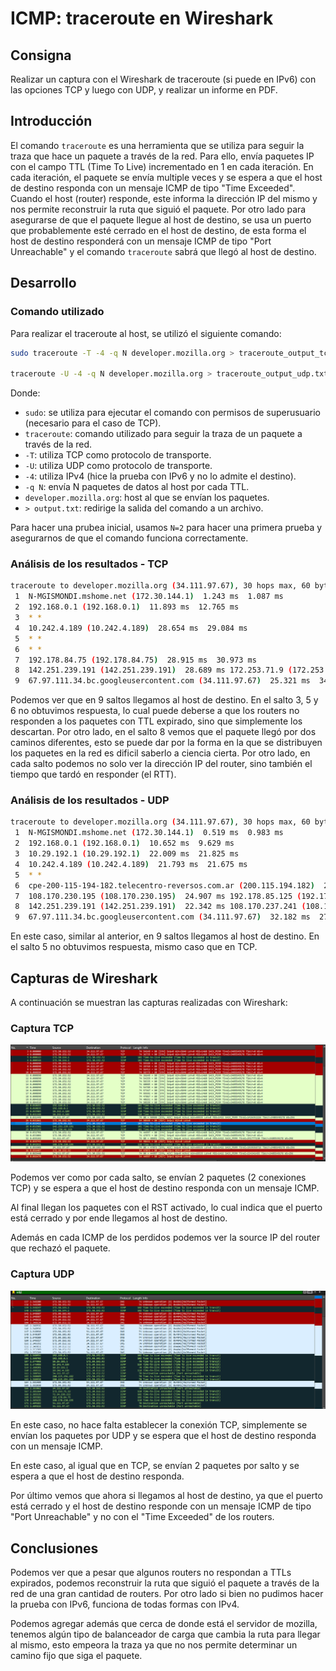# ICMP: traceroute en Wireshark

## Consigna

Realizar un captura con el Wireshark de traceroute (si puede en IPv6) con las opciones TCP y luego con UDP, y realizar un informe en PDF.

## Introducción

El comando `traceroute` es una herramienta que se utiliza para seguir la traza que hace un paquete a través de la red. Para ello, envía paquetes IP con el campo TTL (Time To Live) incrementado en 1 en cada iteración. En cada iteración, el paquete se envía multiple veces y se espera a que el host de destino responda con un mensaje ICMP de tipo "Time Exceeded". Cuando el host (router) responde, este informa la dirección IP del mismo y nos permite reconstruir la ruta que siguió el paquete. Por otro lado para asegurarse de que el paquete llegue al host de destino, se usa un puerto que probablemente esté cerrado en el host de destino, de esta forma el host de destino responderá con un mensaje ICMP de tipo "Port Unreachable" y el comando `traceroute` sabrá que llegó al host de destino.

## Desarrollo

### Comando utilizado

Para realizar el traceroute al host, se utilizó el siguiente comando:

```bash
sudo traceroute -T -4 -q N developer.mozilla.org > traceroute_output_tcp.txt

traceroute -U -4 -q N developer.mozilla.org > traceroute_output_udp.txt
```

Donde:

- `sudo`: se utiliza para ejecutar el comando con permisos de superusuario (necesario para el caso de TCP).
- `traceroute`: comando utilizado para seguir la traza de un paquete a través de la red.
- `-T`: utiliza TCP como protocolo de transporte.
- `-U`: utiliza UDP como protocolo de transporte.
- `-4`: utiliza IPv4 (hice la prueba con IPv6 y no lo admite el destino).
- `-q N`: envía N paquetes de datos al host por cada TTL.
- `developer.mozilla.org`: host al que se envían los paquetes.
- `> output.txt`: redirige la salida del comando a un archivo.

Para hacer una prubea inicial, usamos `N=2` para hacer una primera prueba y asegurarnos de que el comando funciona correctamente.

### Análisis de los resultados - TCP

```bash
traceroute to developer.mozilla.org (34.111.97.67), 30 hops max, 60 byte packets
 1  N-MGISMONDI.mshome.net (172.30.144.1)  1.243 ms  1.087 ms
 2  192.168.0.1 (192.168.0.1)  11.893 ms  12.765 ms
 3  * *
 4  10.242.4.189 (10.242.4.189)  28.654 ms  29.084 ms
 5  * *
 6  * *
 7  192.178.84.75 (192.178.84.75)  28.915 ms  30.973 ms
 8  142.251.239.191 (142.251.239.191)  28.689 ms 172.253.71.9 (172.253.71.9)  33.769 ms
 9  67.97.111.34.bc.googleusercontent.com (34.111.97.67)  25.321 ms  34.700 ms
```

Podemos ver que en 9 saltos llegamos al host de destino. En el salto 3, 5 y 6 no obtuvimos respuesta, lo cual puede deberse a que los routers no responden a los paquetes con TTL expirado, sino que simplemente los descartan. Por otro lado, en el salto 8 vemos que el paquete llegó por dos caminos diferentes, esto se puede dar por la forma en la que se distribuyen los paquetes en la red es dificil saberlo a ciencia cierta. Por otro lado, en cada salto podemos no solo ver la dirección IP del router, sino también el tiempo que tardó en responder (el RTT).

### Análisis de los resultados - UDP

```bash
traceroute to developer.mozilla.org (34.111.97.67), 30 hops max, 60 byte packets
 1  N-MGISMONDI.mshome.net (172.30.144.1)  0.519 ms  0.983 ms
 2  192.168.0.1 (192.168.0.1)  10.652 ms  9.629 ms
 3  10.29.192.1 (10.29.192.1)  22.009 ms  21.825 ms
 4  10.242.4.189 (10.242.4.189)  21.793 ms  21.675 ms
 5  * *
 6  cpe-200-115-194-182.telecentro-reversos.com.ar (200.115.194.182)  23.395 ms  23.375 ms
 7  108.170.230.195 (108.170.230.195)  24.907 ms 192.178.85.125 (192.178.85.125)  23.337 ms
 8  142.251.239.191 (142.251.239.191)  22.342 ms 108.170.237.241 (108.170.237.241)  23.259 ms
 9  67.97.111.34.bc.googleusercontent.com (34.111.97.67)  32.182 ms  27.581 ms
```

En este caso, similar al anterior, en 9 saltos llegamos al host de destino. En el salto 5 no obtuvimos respuesta, mismo caso que en TCP.

## Capturas de Wireshark

A continuación se muestran las capturas realizadas con Wireshark:

### Captura TCP

![caputura-wireshark-TCP](captura-tcp.png)

Podemos ver como por cada salto, se envían 2 paquetes (2 conexiones TCP) y se espera a que el host de destino responda con un mensaje ICMP.

Al final llegan los paquetes con el RST activado, lo cual indica que el puerto está cerrado y por ende llegamos al host de destino.

Además en cada ICMP de los perdidos podemos ver la source IP del router que rechazó el paquete.

### Captura UDP

![captura-wireshark-UDP](captura-udp.png)

En este caso, no hace falta establecer la conexión TCP, simplemente se envían los paquetes por UDP y se espera que el host de destino responda con un mensaje ICMP.

En este caso, al igual que en TCP, se envían 2 paquetes por salto y se espera a que el host de destino responda.

Por último vemos que ahora si llegamos al host de destino, ya que el puerto está cerrado y el host de destino responde con un mensaje ICMP de tipo "Port Unreachable" y no con el "Time Exceeded" de los routers.

## Conclusiones

Podemos ver que a pesar que algunos routers no respondan a TTLs expirados, podemos reconstruir la ruta que siguió el paquete a través de la red de una gran cantidad de routers. Por otro lado si bien no pudimos hacer la prueba con IPv6, funciona de todas formas con IPv4.

Podemos agregar además que cerca de donde está el servidor de mozilla, tenemos algún tipo de balanceador de carga que cambia la ruta para llegar al mismo, esto empeora la traza ya que no nos permite determinar un camino fijo que siga el paquete.
